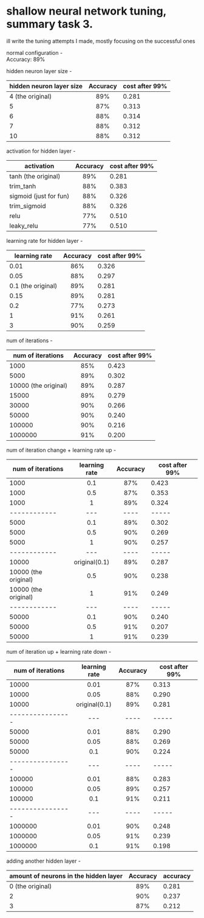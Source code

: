 # shallow neural network tuning, summary task 3. 

ill write the tuning attempts I made, mostly focusing on the successful ones

normal configuration - <br/>
Accuracy: 89%

hidden neuron layer size -

| hidden neuron layer size | Accuracy | cost after 99% |
|--------------------------|:--------:|----------------|
| 4 (the original)         |   89%    | 0.281          |
| 5                        |   87%    | 0.313          |
| 6                        |   88%    | 0.314          |
| 7                        |   88%    | 0.312          |
| 10                       |   88%    | 0.312          |


activation for hidden layer -

| activation              | Accuracy | cost after 99% |
|-------------------------|:--------:|----------------|
| tanh (the original)     |   89%    | 0.281          |
| trim_tanh               |   88%    | 0.383          |
| sigmoid (just for fun)  |   88%    | 0.326          |
| trim_sigmoid            |   88%    | 0.326          |
| relu                    |   77%    | 0.510          |
| leaky_relu              |   77%    | 0.510          |


learning rate for hidden layer - 

| learning rate      | Accuracy | cost after 99% |
|--------------------|:--------:|----------------|
| 0.01               |   86%    | 0.326          |
| 0.05               |   88%    | 0.297          |
| 0.1 (the original) |   89%    | 0.281          |
| 0.15               |   89%    | 0.281          |
| 0.2                |   77%    | 0.273          |
| 1                  |   91%    | 0.261          |
| 3                  |   90%    | 0.259          |

num of iterations - 

| num of iterations    | Accuracy | cost after 99% |
|----------------------|:--------:|----------------|
| 1000                 |   85%    | 0.423          |
| 5000                 |   89%    | 0.302          |
| 10000 (the original) |   89%    | 0.287          |
| 15000                |   89%    | 0.279          |
| 30000                |   90%    | 0.266          |
| 50000                |   90%    | 0.240          |
| 100000               |   90%    | 0.216          |
| 1000000              |   91%    | 0.200          |

num of iteration change + learning rate up -  

| num of iterations    | learning rate | Accuracy | cost after 99% |
|----------------------|:-------------:|:--------:|----------------|
| 1000                 |      0.1      |   87%    | 0.423          |
| 1000                 |      0.5      |   87%    | 0.353          |
| 1000                 |       1       |   89%    | 0.324          |
| ------------         |      ---      |   ----   | -----          |
| 5000                 |      0.1      |   89%    | 0.302          |
| 5000                 |      0.5      |   90%    | 0.269          |
| 5000                 |       1       |   90%    | 0.257          |
| ------------         |      ---      |   ----   | -----          |
| 10000                | original(0.1) |   89%    | 0.287          |
| 10000 (the original) |      0.5      |   90%    | 0.238          |
| 10000 (the original) |       1       |   91%    | 0.249          |
| ------------         |      ---      |   ----   | -----          |
| 50000                |      0.1      |   90%    | 0.240          |
| 50000                |      0.5      |   91%    | 0.207          |
| 50000                |       1       |   91%    | 0.239          |


num of iteration up + learning rate down -

| num of iterations  | learning rate | Accuracy | cost after 99% |
|--------------------|:-------------:|:--------:|----------------|
| 10000              |     0.01      |   87%    | 0.313          |
| 10000              |     0.05      |   88%    | 0.290          |
| 10000              | original(0.1) |   89%    | 0.281          |
| ----------------   |      ---      |   ----   | -----          |
| 50000              |     0.01      |   88%    | 0.290          |
| 50000              |     0.05      |   88%    | 0.269          |
| 50000              |      0.1      |   90%    | 0.224          |
| ----------------   |      ---      |   ----   | -----          |
| 100000             |     0.01      |   88%    | 0.283          |
| 100000             |     0.05      |   89%    | 0.257          |
| 100000             |      0.1      |   91%    | 0.211          |
| ----------------   |      ---      |   ----   | -----          |
| 1000000            |     0.01      |   90%    | 0.248          |
| 1000000            |     0.05      |   91%    | 0.239          |
| 1000000            |      0.1      |   91%    | 0.198          |

adding another hidden layer - 

| amount of neurons in the hidden layer |  Accuracy  | accuracy |
|---------------------------------------|:----------:|----------|
| 0 (the original)                      |    89%     | 0.281    |
| 2                                     |    90%     | 0.237    |
| 3                                     |    87%     | 0.212    |





